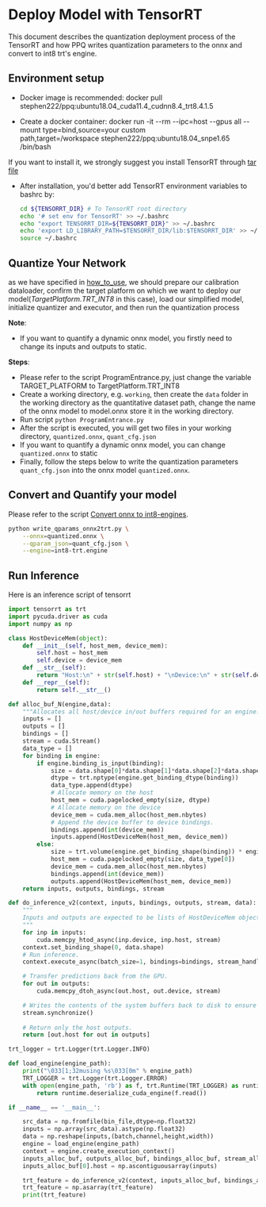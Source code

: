 # Deploy Model with TensorRT
This document describes the quantization deployment process of the TensorRT and how PPQ writes quantization parameters to the onnx and convert to int8 trt's engine.


## Environment setup

- Docker image is recommended:
docker pull stephen222/ppq:ubuntu18.04_cuda11.4_cudnn8.4_trt8.4.1.5

- Create a docker container:
docker run -it --rm --ipc=host --gpus all --mount type=bind,source=your custom path,target=/workspace stephen222/ppq:ubuntu18.04_snpe1.65 /bin/bash

If you want to install it, we strongly suggest you install TensorRT through [tar file](https://docs.nvidia.com/deeplearning/tensorrt/archives/tensorrt-841/install-guide/index.html#installing-tar)

- After installation, you'd better add TensorRT environment variables to bashrc by:

  ```bash
  cd ${TENSORRT_DIR} # To TensorRT root directory
  echo '# set env for TensorRT' >> ~/.bashrc
  echo "export TENSORRT_DIR=${TENSORRT_DIR}" >> ~/.bashrc
  echo 'export LD_LIBRARY_PATH=$TENSORRT_DIR/lib:$TENSORRT_DIR' >> ~/.bashrc
  source ~/.bashrc
  ```


## Quantize Your Network
as we have specified in [how_to_use](./how_to_use.md), we should prepare our calibration dataloader, confirm
the target platform on which we want to deploy our model(*TargetPlatform.TRT_INT8* in this case), load our
simplified model, initialize quantizer and executor, and then run the quantization process


**Note**:

- If you want to quantify a dynamic onnx model, you firstly need to change its inputs and outputs to static.


**Steps**:

- Please refer to the script ProgramEntrance.py, just change the variable TARGET_PLATFORM to TargetPlatform.TRT_INT8
- Create a working directory, e.g. `working`, then create the `data` folder in the working directory as the quantitative dataset path, change the name of the onnx model to model.onnx store it in the working directory.
- Run script `python ProgramEntrance.py`
- After the script is executed, you will get two files in your working directory, `quantized.onnx`, `quant_cfg.json`
- If you want to quantify a dynamic onnx model, you can change `quantized.onnx` to static 
- Finally, follow the steps below to write the quantization parameters `quant_cfg.json` into the onnx model `quantized.onnx`.


## Convert and Quantify your model

Please refer to the script [Convert onnx to int8-engines](https://github.com/openppl-public/ppq/tree/master/ppq/utils/write_qparams_onnx2trt.py).

```bash
python write_qparams_onnx2trt.py \
    --onnx=quantized.onnx \
    --qparam_json=quant_cfg.json \
    --engine=int8-trt.engine
```

## Run Inference
Here is an inference script of tensorrt

```python
import tensorrt as trt
import pycuda.driver as cuda
import numpy as np

class HostDeviceMem(object):
    def __init__(self, host_mem, device_mem):
        self.host = host_mem
        self.device = device_mem
    def __str__(self):
        return "Host:\n" + str(self.host) + "\nDevice:\n" + str(self.device)
    def __repr__(self):
        return self.__str__()

def alloc_buf_N(engine,data):
    """Allocates all host/device in/out buffers required for an engine."""
    inputs = []
    outputs = []
    bindings = []
    stream = cuda.Stream()
    data_type = []
    for binding in engine:
        if engine.binding_is_input(binding):
            size = data.shape[0]*data.shape[1]*data.shape[2]*data.shape[3]
            dtype = trt.nptype(engine.get_binding_dtype(binding))
            data_type.append(dtype)
            # Allocate memory on the host
            host_mem = cuda.pagelocked_empty(size, dtype)
            # Allocate memory on the device
            device_mem = cuda.mem_alloc(host_mem.nbytes)
            # Append the device buffer to device bindings.
            bindings.append(int(device_mem))
            inputs.append(HostDeviceMem(host_mem, device_mem))
        else:
            size = trt.volume(engine.get_binding_shape(binding)) * engine.max_batch_size
            host_mem = cuda.pagelocked_empty(size, data_type[0])
            device_mem = cuda.mem_alloc(host_mem.nbytes)            
            bindings.append(int(device_mem))
            outputs.append(HostDeviceMem(host_mem, device_mem))
    return inputs, outputs, bindings, stream

def do_inference_v2(context, inputs, bindings, outputs, stream, data):
    """
    Inputs and outputs are expected to be lists of HostDeviceMem objects.
    """
    for inp in inputs:
        cuda.memcpy_htod_async(inp.device, inp.host, stream)
    context.set_binding_shape(0, data.shape)
    # Run inference.
    context.execute_async(batch_size=1, bindings=bindings, stream_handle=stream.handle)

    # Transfer predictions back from the GPU.
    for out in outputs:
        cuda.memcpy_dtoh_async(out.host, out.device, stream)

    # Writes the contents of the system buffers back to disk to ensure data synchronization.
    stream.synchronize()
    
    # Return only the host outputs.
    return [out.host for out in outputs] 

trt_logger = trt.Logger(trt.Logger.INFO)

def load_engine(engine_path):
    print("\033[1;32musing %s\033[0m" % engine_path)
    TRT_LOGGER = trt.Logger(trt.Logger.ERROR)
    with open(engine_path, 'rb') as f, trt.Runtime(TRT_LOGGER) as runtime:
        return runtime.deserialize_cuda_engine(f.read())

if __name__ == '__main__':

    src_data = np.fromfile(bin_file,dtype=np.float32)
    inputs = np.array(src_data).astype(np.float32)
    data = np.reshape(inputs,(batch,channel,height,width))
    engine = load_engine(engine_path)
    context = engine.create_execution_context()
    inputs_alloc_buf, outputs_alloc_buf, bindings_alloc_buf, stream_alloc_buf = alloc_buf_N(engine,data)
    inputs_alloc_buf[0].host = np.ascontiguousarray(inputs)

    trt_feature = do_inference_v2(context, inputs_alloc_buf, bindings_alloc_buf, outputs_alloc_buf,stream_alloc_buf, data)
    trt_feature = np.asarray(trt_feature)
    print(trt_feature)
```
